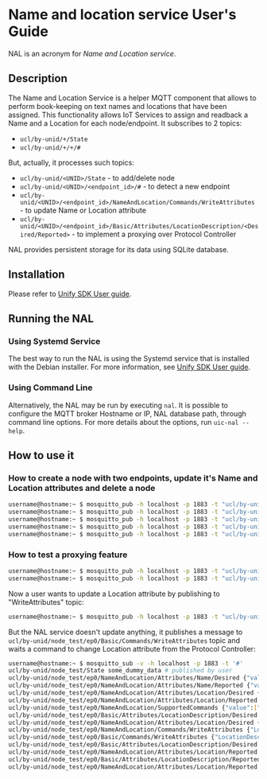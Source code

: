 # Name and location service User's Guide

NAL is an acronym for _Name and Location service_.

## Description

The Name and Location Service is a helper MQTT component that allows to perform book-keeping on text names and locations that have been assigned. This functionality allows IoT Services to assign and readback a Name and a Location for each node/endpoint.
It subscribes to 2 topics:

* `ucl/by-unid/+/State`
* `ucl/by-unid/+/+/#`

But, actually, it processes such topics:

* `ucl/by-unid/<UNID>/State` - to add/delete node
* `ucl/by-unid/<UNID>/<endpoint_id>/#` - to detect a new endpoint
* `ucl/by-unid/<UNID>/<endpoint_id>/NameAndLocation/Commands/WriteAttributes` - to update Name or Location attribute
* `ucl/by-unid/<UNID>/<endpoint_id>/Basic/Attributes/LocationDescription/<Desired/Reported>` - to implement a proxying over Protocol Controller

NAL provides persistent storage for its data using SQLite database.

## Installation

Please refer to [Unify SDK User guide](../../doc/readme_user.md).

## Running the NAL 

### Using Systemd Service

The best way to run the NAL is using the Systemd service that is installed with
the Debian installer. For more information, see [Unify SDK User guide](../../doc/readme_user.md).

### Using Command Line

Alternatively, the NAL may be run by executing `nal`. It is possible to
configure the MQTT broker Hostname or IP, NAL database path, through command line 
options. For more details about the options, run `uic-nal --help`.


## How to use it

### How to create a node with two endpoints, update it's Name and Location attributes and delete a node

``` bash
username@hostname:~ $ mosquitto_pub -h localhost -p 1883 -t "ucl/by-unid/node_test/State" -m 'some_dummy_data' # create a node with unid "node_test", endpoint 0
username@hostname:~ $ mosquitto_pub -h localhost -p 1883 -t "ucl/by-unid/node_test/ep1/Basic/Attributes/PowerSource/Reported" -m '{"any_json":"payload"}' # add a node with unid "node_test", endpoint 1
username@hostname:~ $ mosquitto_pub -h localhost -p 1883 -t "ucl/by-unid/node_test/ep1/NameAndLocation/Commands/WriteAttributes" -m '{"Name":"new_name"}' # write Name attribute for node with unid "node_test", endpoint 1
username@hostname:~ $ mosquitto_pub -h localhost -p 1883 -t "ucl/by-unid/node_test/ep1/NameAndLocation/Commands/WriteAttributes" -m '{"Location":"new_location"}' # write Location attribute for node with unid "node_test", endpoint 1
username@hostname:~ $ mosquitto_pub -h localhost -p 1883 -t "ucl/by-unid/node_test/State" -m '' # remove all endpoints with unid "node_test"
```

### How to test a proxying feature

``` bash
username@hostname:~ $ mosquitto_pub -h localhost -p 1883 -t "ucl/by-unid/node_test/State" -m 'some_dummy_data' # create a node with unid "node_test", endpoint 0
username@hostname:~ $ mosquitto_pub -h localhost -p 1883 -t "ucl/by-unid/node_test/ep0/Basic/Attributes/LocationDescription/Desired" -m '{"value":"Rooftop"}' # after receiving a "LocationDescription" message - the node is "proxied" and couldn't perform the Location attribute update without Protocol Controller
```

Now a user wants to update a Location attribute by publishing to "WriteAttributes" topic:

``` bash
username@hostname:~ $ mosquitto_pub -h localhost -p 1883 -t "ucl/by-unid/node_test/ep0/NameAndLocation/Commands/WriteAttributes" -m '{"Location":"updated_location"}'
```

But the NAL service doesn't update anything, it publishes a message to `ucl/by-unid/node_test/ep0/Basic/Commands/WriteAttributes` topic and waits a command to change Location attribute from the Protocol Controller:

``` bash
username@hostname:~ $ mosquitto_sub -v -h localhost -p 1883 -t '#'
ucl/by-unid/node_test/State some_dummy_data # published by user
ucl/by-unid/node_test/ep0/NameAndLocation/Attributes/Name/Desired {"value":""} # published by NAL service
ucl/by-unid/node_test/ep0/NameAndLocation/Attributes/Name/Reported {"value":""} # published by NAL service
ucl/by-unid/node_test/ep0/NameAndLocation/Attributes/Location/Desired {"value":""} # published by NAL service
ucl/by-unid/node_test/ep0/NameAndLocation/Attributes/Location/Reported {"value":""} # published by NAL service
ucl/by-unid/node_test/ep0/NameAndLocation/SupportedCommands {"value":["WriteAttributes"]} # published by NAL service
ucl/by-unid/node_test/ep0/Basic/Attributes/LocationDescription/Desired {"value":"Rooftop"} # published by Protocol Controller, after this the node is "proxied"
ucl/by-unid/node_test/ep0/NameAndLocation/Attributes/Location/Desired {"value":"Rooftop"} # published by NAL service
ucl/by-unid/node_test/ep0/NameAndLocation/Commands/WriteAttributes {"Location":"updated_location"} # published by user, the user expects the Location attribute will be changed
ucl/by-unid/node_test/ep0/Basic/Commands/WriteAttributes {"LocationDescription":"updated_location"} # published by NAL service, NAL waits for responce from the Protocol controller
ucl/by-unid/node_test/ep0/Basic/Attributes/LocationDescription/Desired {"value":"updated_location"} # published by Protocol Controller, the NAL should change the Desired Location attribute value only after receiving such message
ucl/by-unid/node_test/ep0/NameAndLocation/Attributes/Location/Reported {"value":"updated_location"} # NAL reports the Reported Location attribute was changed
ucl/by-unid/node_test/ep0/Basic/Attributes/LocationDescription/Reported {"value":"updated_location"} # published by Protocol Controller, the NAL should change the Reported Location attribute value only after receiving such message
ucl/by-unid/node_test/ep0/NameAndLocation/Attributes/Location/Reported {"value":"updated_location"} # NAL reports the Reported Location attribute was changed
```
